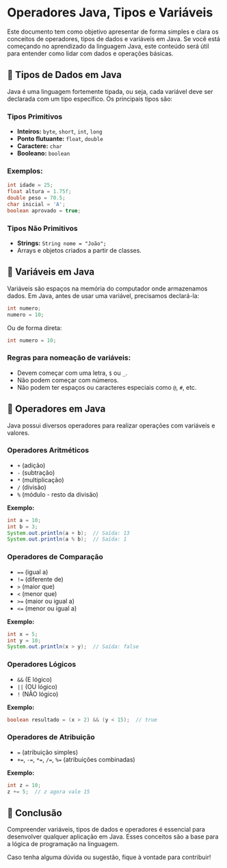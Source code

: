 # Operadores Java, Tipos e Variáveis

Este documento tem como objetivo apresentar de forma simples e clara os conceitos de operadores, tipos de dados e variáveis em Java. Se você está começando no aprendizado da linguagem Java, este conteúdo será útil para entender como lidar com dados e operações básicas.

## 🔹 Tipos de Dados em Java
Java é uma linguagem fortemente tipada, ou seja, cada variável deve ser declarada com um tipo específico. Os principais tipos são:

### Tipos Primitivos
- **Inteiros:** `byte`, `short`, `int`, `long`
- **Ponto flutuante:** `float`, `double`
- **Caractere:** `char`
- **Booleano:** `boolean`

### Exemplos:
```java
int idade = 25;
float altura = 1.75f;
double peso = 70.5;
char inicial = 'A';
boolean aprovado = true;
```

### Tipos Não Primitivos
- **Strings:** `String nome = "João";`
- Arrays e objetos criados a partir de classes.

## 🔹 Variáveis em Java
Variáveis são espaços na memória do computador onde armazenamos dados. Em Java, antes de usar uma variável, precisamos declará-la:

```java
int numero;
numero = 10;
```
Ou de forma direta:
```java
int numero = 10;
```

### Regras para nomeação de variáveis:
- Devem começar com uma letra, `$` ou `_`.
- Não podem começar com números.
- Não podem ter espaços ou caracteres especiais como `@`, `#`, etc.

## 🔹 Operadores em Java
Java possui diversos operadores para realizar operações com variáveis e valores.

### Operadores Aritméticos
- `+` (adição)
- `-` (subtração)
- `*` (multiplicação)
- `/` (divisão)
- `%` (módulo - resto da divisão)

**Exemplo:**
```java
int a = 10;
int b = 3;
System.out.println(a + b);  // Saída: 13
System.out.println(a % b);  // Saída: 1
```

### Operadores de Comparação
- `==` (igual a)
- `!=` (diferente de)
- `>` (maior que)
- `<` (menor que)
- `>=` (maior ou igual a)
- `<=` (menor ou igual a)

**Exemplo:**
```java
int x = 5;
int y = 10;
System.out.println(x > y);  // Saída: false
```

### Operadores Lógicos
- `&&` (E lógico)
- `||` (OU lógico)
- `!` (NÃO lógico)

**Exemplo:**
```java
boolean resultado = (x > 2) && (y < 15);  // true
```

### Operadores de Atribuição
- `=` (atribuição simples)
- `+=`, `-=`, `*=`, `/=`, `%=` (atribuições combinadas)

**Exemplo:**
```java
int z = 10;
z += 5;  // z agora vale 15
```

## 🔹 Conclusão
Compreender variáveis, tipos de dados e operadores é essencial para desenvolver qualquer aplicação em Java. Esses conceitos são a base para a lógica de programação na linguagem.

Caso tenha alguma dúvida ou sugestão, fique à vontade para contribuir!

